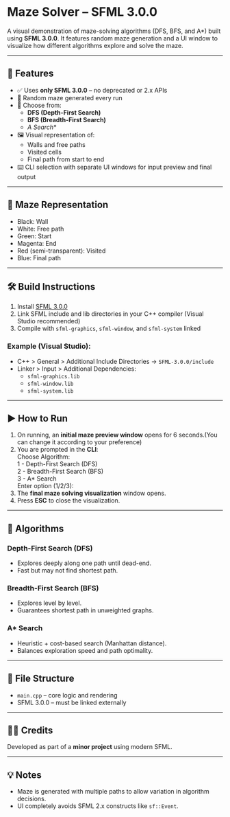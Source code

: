 # Maze Solver – SFML 3.0.0

A visual demonstration of maze-solving algorithms (DFS, BFS, and A*) built using **SFML 3.0.0**. It features random maze generation and a UI window to visualize how different algorithms explore and solve the maze.

---

## 📌 Features

- ✅ Uses **only SFML 3.0.0** – no deprecated or 2.x APIs
- 🎲 Random maze generated every run
- 🧭 Choose from:
  - **DFS (Depth-First Search)**
  - **BFS (Breadth-First Search)**
  - **A* Search**
- 🖼️ Visual representation of:
  - Walls and free paths
  - Visited cells
  - Final path from start to end
- ⌨️ CLI selection with separate UI windows for input preview and final output

---

## 🧱 Maze Representation

- Black: Wall
- White: Free path
- Green: Start
- Magenta: End
- Red (semi-transparent): Visited
- Blue: Final path

---

## 🛠️ Build Instructions

1. Install [SFML 3.0.0](https://www.sfml-dev.org/download.php)
2. Link SFML include and lib directories in your C++ compiler (Visual Studio recommended)
3. Compile with `sfml-graphics`, `sfml-window`, and `sfml-system` linked

### Example (Visual Studio):

- C++ > General > Additional Include Directories → `SFML-3.0.0/include`
- Linker > Input > Additional Dependencies:
  - `sfml-graphics.lib`
  - `sfml-window.lib`
  - `sfml-system.lib`

---

## ▶️ How to Run

1. On running, an **initial maze preview window** opens for 6 seconds.(You can change it according to your preference)
2. You are prompted in the **CLI**:<br>
Choose Algorithm:<br>
1 - Depth-First Search (DFS)<br>
2 - Breadth-First Search (BFS)<br>
3 - A* Search<br>
Enter option (1/2/3):<br>
3. The **final maze solving visualization** window opens.
4. Press **ESC** to close the visualization.

---

## 🧠 Algorithms

### Depth-First Search (DFS)

- Explores deeply along one path until dead-end.
- Fast but may not find shortest path.

### Breadth-First Search (BFS)

- Explores level by level.
- Guarantees shortest path in unweighted graphs.

### A* Search

- Heuristic + cost-based search (Manhattan distance).
- Balances exploration speed and path optimality.

---

## 📁 File Structure

- `main.cpp` – core logic and rendering
- SFML 3.0.0 – must be linked externally

---

## 🙋‍♂️ Credits

Developed as part of a **minor project** using modern SFML.

---

## 💡 Notes

- Maze is generated with multiple paths to allow variation in algorithm decisions.
- UI completely avoids SFML 2.x constructs like `sf::Event`.

